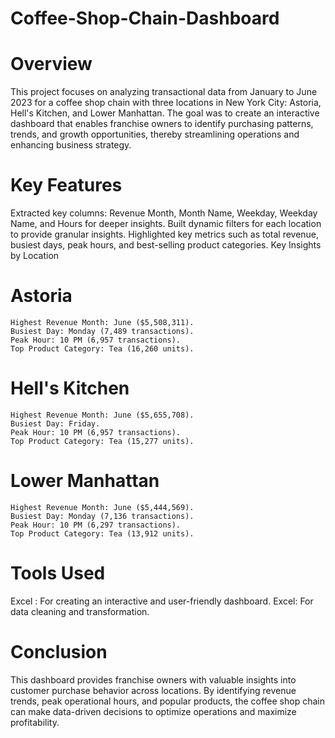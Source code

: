 # Coffee-Shop-Chain-Dashboard

# Overview
This project focuses on analyzing transactional data from January to June 2023 for a coffee shop chain with three locations in New York City: Astoria, Hell's Kitchen, and Lower Manhattan. The goal was to create an interactive dashboard that enables franchise owners to identify purchasing patterns, trends, and growth opportunities, thereby streamlining operations and enhancing business strategy.

# Key Features
Extracted key columns: Revenue Month, Month Name, Weekday, Weekday Name, and Hours for deeper insights.
Built dynamic filters for each location to provide granular insights.
Highlighted key metrics such as total revenue, busiest days, peak hours, and best-selling product categories.
Key Insights by Location
# Astoria
    Highest Revenue Month: June ($5,508,311).
    Busiest Day: Monday (7,489 transactions).
    Peak Hour: 10 PM (6,957 transactions).
    Top Product Category: Tea (16,260 units).
# Hell's Kitchen
    Highest Revenue Month: June ($5,655,708).
    Busiest Day: Friday.
    Peak Hour: 10 PM (6,957 transactions).
    Top Product Category: Tea (15,277 units).
# Lower Manhattan
    Highest Revenue Month: June ($5,444,569).
    Busiest Day: Monday (7,136 transactions).
    Peak Hour: 10 PM (6,297 transactions).
    Top Product Category: Tea (13,912 units).
# Tools Used
Excel : For creating an interactive and user-friendly dashboard.
Excel: For data cleaning and transformation.
# Conclusion
This dashboard provides franchise owners with valuable insights into customer purchase behavior across locations. By identifying revenue trends, peak operational hours, and popular products, the coffee shop chain can make data-driven decisions to optimize operations and maximize profitability.
